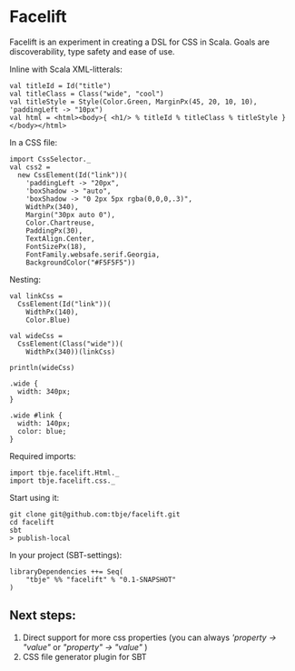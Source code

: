 Facelift
========
Facelift is an experiment in creating a DSL for CSS in Scala. Goals are discoverability, type safety and ease of use.

Inline with Scala XML-litterals:

    val titleId = Id("title")
    val titleClass = Class("wide", "cool")
    val titleStyle = Style(Color.Green, MarginPx(45, 20, 10, 10), 'paddingLeft -> "10px")
    val html = <html><body>{ <h1/> % titleId % titleClass % titleStyle } </body></html>

In a CSS file:

    import CssSelector._
    val css2 =
      new CssElement(Id("link"))(
        'paddingLeft -> "20px",
        'boxShadow -> "auto",
        'boxShadow -> "0 2px 5px rgba(0,0,0,.3)",
        WidthPx(340),
        Margin("30px auto 0"),
        Color.Chartreuse,
        PaddingPx(30),
        TextAlign.Center,
        FontSizePx(18),
        FontFamily.websafe.serif.Georgia,
        BackgroundColor("#F5F5F5"))

Nesting: 

    val linkCss =
      CssElement(Id("link"))(
        WidthPx(140),
        Color.Blue)

    val wideCss =
      CssElement(Class("wide"))(
        WidthPx(340))(linkCss)

    println(wideCss) 

    .wide {
      width: 340px;
    }

    .wide #link {
      width: 140px;
      color: blue;
    }              

Required imports:

    import tbje.facelift.Html._
    import tbje.facelift.css._

Start using it:

    git clone git@github.com:tbje/facelift.git
    cd facelift
    sbt
    > publish-local
    
In your project (SBT-settings):
    
    libraryDependencies ++= Seq(
        "tbje" %% "facelift" % "0.1-SNAPSHOT"
    )

Next steps:
-----------
1. Direct support for more css properties (you can always *'property -> "value"* or *"property" -> "value"* )
2. CSS file generator plugin for SBT
